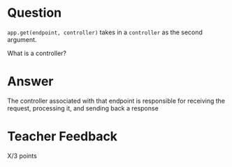 # Question

`app.get(endpoint, controller)` takes in a `controller` as the second argument.

What is a controller?

# Answer

The controller associated with that endpoint is responsible for receiving the request, processing it, and sending back a response

# Teacher Feedback

X/3 points
